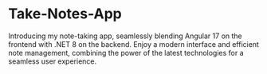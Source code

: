 # Take-Notes-App
Introducing my note-taking app, seamlessly blending Angular 17 on the frontend with .NET 8 on the backend. Enjoy a modern interface and efficient note management, combining the power of the latest technologies for a seamless user experience.
